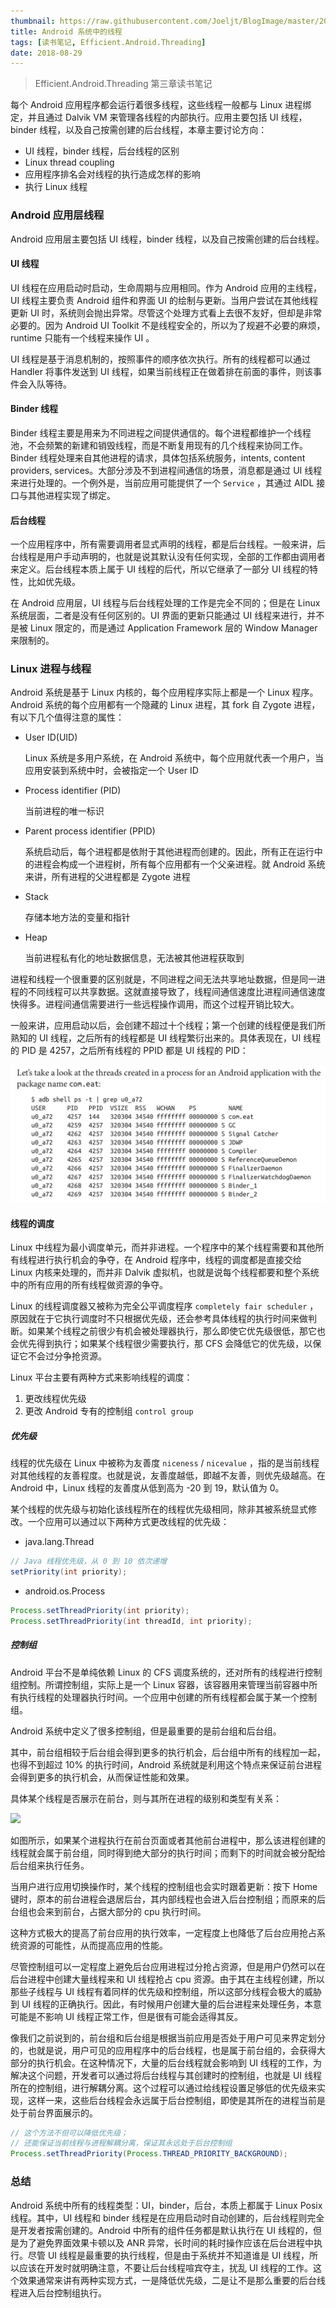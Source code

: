 ```yaml
---
thumbnail: https://raw.githubusercontent.com/Joeljt/BlogImage/master/20190321185255.png
title: Android 系统中的线程
tags: [读书笔记, Efficient.Android.Threading]
date: 2018-08-29
---
```


> Efficient.Android.Threading 第三章读书笔记

<!--more-->

每个 Android 应用程序都会运行着很多线程，这些线程一般都与 Linux 进程绑定，并且通过 Dalvik VM 来管理各线程的内部执行。应用主要包括 UI 线程，binder 线程，以及自己按需创建的后台线程，本章主要讨论方向：

-  UI 线程，binder 线程，后台线程的区别
- Linux thread coupling
- 应用程序排名会对线程的执行造成怎样的影响
- 执行 Linux 线程

### Android 应用层线程

Android 应用层主要包括 UI 线程，binder 线程，以及自己按需创建的后台线程。

#### UI 线程

UI 线程在应用启动时启动，生命周期与应用相同。作为 Android 应用的主线程，UI 线程主要负责 Android 组件和界面 UI 的绘制与更新。当用户尝试在其他线程更新 UI 时，系统则会抛出异常。尽管这个处理方式看上去很不友好，但却是非常必要的。因为 Android UI Toolkit 不是线程安全的，所以为了规避不必要的麻烦，runtime 只能有一个线程来操作 UI 。

UI 线程是基于消息机制的，按照事件的顺序依次执行。所有的线程都可以通过 Handler 将事件发送到 UI 线程，如果当前线程正在做着排在前面的事件，则该事件会入队等待。

#### Binder 线程

Binder 线程主要是用来为不同进程之间提供通信的。每个进程都维护一个线程池，不会频繁的新建和销毁线程，而是不断复用现有的几个线程来协同工作。Binder 线程处理来自其他进程的请求，具体包括系统服务，intents, content providers, services。大部分涉及不到进程间通信的场景，消息都是通过 UI 线程来进行处理的。一个例外是，当前应用可能提供了一个 `Service` ，其通过 AIDL 接口与其他进程实现了绑定。

#### 后台线程

一个应用程序中，所有需要调用者显式声明的线程，都是后台线程。一般来讲，后台线程是用户手动声明的，也就是说其默认没有任何实现，全部的工作都由调用者来定义。后台线程本质上属于 UI 线程的后代，所以它继承了一部分 UI 线程的特性，比如优先级。

在 Android 应用层，UI 线程与后台线程处理的工作是完全不同的；但是在 Linux 系统层面，二者是没有任何区别的。UI 界面的更新只能通过 UI 线程来进行，并不是被 Linux 限定的，而是通过 Application Framework 层的 Window Manager 来限制的。

### Linux 进程与线程

Android 系统是基于 Linux 内核的，每个应用程序实际上都是一个 Linux 程序。Android 系统的每个应用都有一个隐藏的 Linux 进程，其 fork 自 Zygote 进程，有以下几个值得注意的属性：

- User ID(UID)

  Linux 系统是多用户系统，在 Android 系统中，每个应用就代表一个用户，当应用安装到系统中时，会被指定一个 User ID

- Process identifier (PID)

  当前进程的唯一标识

- Parent process identifier  (PPID)

  系统启动后，每个进程都是依附于其他进程而创建的。因此，所有正在运行中的进程会构成一个进程树，所有每个应用都有一个父亲进程。就 Android 系统来讲，所有进程的父进程都是 Zygote 进程

- Stack

  存储本地方法的变量和指针

- Heap

  当前进程私有化的地址数据信息，无法被其他进程获取到

进程和线程一个很重要的区别就是，不同进程之间无法共享地址数据，但是同一进程的不同线程可以共享数据。这就直接导致了，线程间通信速度比进程间通信速度快得多。进程间通信需要进行一些远程操作调用，而这个过程开销比较大。

一般来讲，应用启动以后，会创建不超过十个线程；第一个创建的线程便是我们所熟知的 UI 线程，之后所有的线程都是 UI 线程繁衍出来的。具体表现在，UI 线程的 PID 是 4257，之后所有线程的 PPID 都是 UI 线程的 PID：

![adb shell ps](https://raw.githubusercontent.com/Joeljt/BlogImage/master/20190321182600.jpg)

#### 线程的调度

Linux 中线程为最小调度单元，而并非进程。一个程序中的某个线程需要和其他所有线程进行执行机会的争夺，在 Android 程序中，线程的调度都是直接交给 Linux 内核来处理的，而并非 Dalvik 虚拟机，也就是说每个线程都要和整个系统中的所有应用的所有线程做资源的争夺。

Linux 的线程调度器又被称为完全公平调度程序 `completely fair scheduler` ，原因就在于它执行调度时不只根据优先级，还会参考具体线程的执行时间来做判断。如果某个线程之前很少有机会被处理器执行，那么即使它优先级很低，那它也会优先得到执行；如果某个线程很少需要执行，那 CFS 会降低它的优先级，以保证它不会过分争抢资源。

Linux 平台主要有两种方式来影响线程的调度：

1. 更改线程优先级
2. 更改 Android 专有的控制组 `control group`

##### 优先级

线程的优先级在 Linux 中被称为友善度 `niceness` / `nicevalue` ，指的是当前线程对其他线程的友善程度。也就是说，友善度越低，即越不友善，则优先级越高。在 Android 中，Linux 线程的友善度从低到高为 -20 到 19，默认值为 0。

某个线程的优先级与初始化该线程所在的线程优先级相同，除非其被系统显式修改。一个应用可以通过以下两种方式更改线程的优先级：

- java.lang.Thread

```java
// Java 线程优先级，从 0 到 10 依次递增
setPriority(int priority);
```

- android.os.Process

```java
Process.setThreadPriority(int priority);
Process.setThreadPriority(int threadId, int priority);
```

##### 控制组

Android 平台不是单纯依赖 Linux 的 CFS 调度系统的，还对所有的线程进行控制组控制。所谓控制组，实际上是一个 Linux 容器，该容器用来管理当前容器中所有执行线程的处理器执行时间。一个应用中创建的所有线程都会属于某一个控制组。

Android 系统中定义了很多控制组，但是最重要的是前台组和后台组。

其中，前台组相较于后台组会得到更多的执行机会，后台组中所有的线程加一起，也得不到超过 10% 的执行时间，Android 系统就是利用这个特点来保证前台进程会得到更多的执行机会，从而保证性能和效果。

具体某个线程是否展示在前台，则与其所在进程的级别和类型有关系：

![](http://p5zd0id9p.bkt.clouddn.com/18-8-30/70891310.jpg)

如图所示，如果某个进程执行在前台页面或者其他前台进程中，那么该进程创建的线程就会属于前台组，同时得到绝大部分的执行时间；而剩下的时间就会被分配给后台组来执行任务。

当用户进行应用切换操作时，某个线程的控制组也会实时跟着更新：按下 Home 键时，原本的前台进程会退居后台，其内部线程也会进入后台控制组；而原来的后台组也会来到前台，占据大部分的 cpu 执行时间。

这种方式极大的提高了前台应用的执行效率，一定程度上也降低了后台应用抢占系统资源的可能性，从而提高应用的性能。

尽管控制组可以一定程度上避免后台应用进程过分抢占资源，但是用户仍然可以在后台进程中创建大量线程来和 UI 线程抢占 cpu 资源。由于其在主线程创建，所以那些子线程与 UI 线程有着同样的优先级和控制组，所以这部分线程会极大的威胁到 UI 线程的正确执行。因此，有时候用户创建大量的后台进程来处理任务，本意可能是不影响 UI 线程正常工作，但是很有可能会适得其反。

像我们之前说到的，前台组和后台组是根据当前应用是否处于用户可见来界定划分的，也就是说，用户可见的应用程序中的后台线程，也是属于前台组的，会获得大部分的执行机会。在这种情况下，大量的后台线程就会影响到 UI 线程的工作，为解决这个问题，开发者可以通过将后台线程与其创建时的控制组，也就是 UI 线程所在的控制组，进行解耦分离。这个过程可以通过给线程设置足够低的优先级来实现，这样一来，这些后台线程会永远属于后台控制组，即使是其所在的进程当前是处于前台界面展示的。

```java
// 这个方法不但可以降低优先级；
// 还能保证当前线程与进程解耦分离，保证其永远处于后台控制组
Process.setThreadPriority(Process.THREAD_PRIORITY_BACKGROUND);
```

### 总结

Android 系统中所有的线程类型：UI，binder，后台，本质上都属于 Linux Posix 线程。其中，UI 线程和 binder 线程是在应用启动时自动创建的，后台线程则完全是开发者按需创建的。Android 中所有的组件任务都是默认执行在 UI 线程的，但是为了避免界面效果卡顿以及 ANR 异常，长时间的耗时操作应该在后台进程中执行。尽管 UI 线程是最重要的执行线程，但是由于系统并不知道谁是 UI 线程，所以应该在开发时就明确注意，不要让后台线程喧宾夺主，扰乱 UI 线程的工作。这个效果通常来讲有两种实现方式，一是降低优先级，二是让不是那么重要的后台线程进入后台控制组执行。




